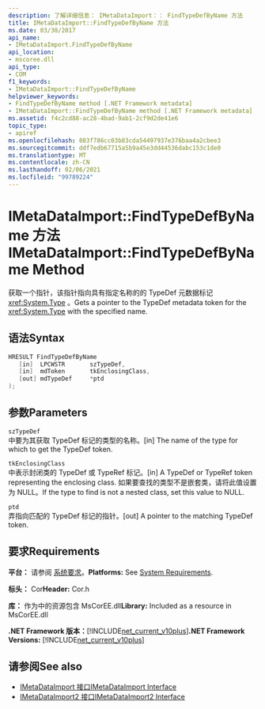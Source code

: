 ```yaml
---
description: 了解详细信息： IMetaDataImport：： FindTypeDefByName 方法
title: IMetaDataImport::FindTypeDefByName 方法
ms.date: 03/30/2017
api_name:
- IMetaDataImport.FindTypeDefByName
api_location:
- mscoree.dll
api_type:
- COM
f1_keywords:
- IMetaDataImport::FindTypeDefByName
helpviewer_keywords:
- FindTypeDefByName method [.NET Framework metadata]
- IMetaDataImport::FindTypeDefByName method [.NET Framework metadata]
ms.assetid: f4c2cd88-ac28-4bad-9ab1-2cf9d2de41e6
topic_type:
- apiref
ms.openlocfilehash: 083f786cc03b83cda54497937e376baa4a2cbee3
ms.sourcegitcommit: ddf7edb67715a5b9a45e3dd44536dabc153c1de0
ms.translationtype: MT
ms.contentlocale: zh-CN
ms.lasthandoff: 02/06/2021
ms.locfileid: "99789224"
---
```

# <a name="imetadataimportfindtypedefbyname-method"></a><span data-ttu-id="8a4f0-103">IMetaDataImport::FindTypeDefByName 方法</span><span class="sxs-lookup"><span data-stu-id="8a4f0-103">IMetaDataImport::FindTypeDefByName Method</span></span>

<span data-ttu-id="8a4f0-104">获取一个指针，该指针指向具有指定名称的的 TypeDef 元数据标记 <xref:System.Type> 。</span><span class="sxs-lookup"><span data-stu-id="8a4f0-104">Gets a pointer to the TypeDef metadata token for the <xref:System.Type> with the specified name.</span></span>  
  
## <a name="syntax"></a><span data-ttu-id="8a4f0-105">语法</span><span class="sxs-lookup"><span data-stu-id="8a4f0-105">Syntax</span></span>  
  
```cpp  
HRESULT FindTypeDefByName  
   [in]  LPCWSTR       szTypeDef,  
   [in]  mdToken       tkEnclosingClass,  
   [out] mdTypeDef     *ptd  
);  
```  
  
## <a name="parameters"></a><span data-ttu-id="8a4f0-106">参数</span><span class="sxs-lookup"><span data-stu-id="8a4f0-106">Parameters</span></span>  

 `szTypeDef`  
 <span data-ttu-id="8a4f0-107">中要为其获取 TypeDef 标记的类型的名称。</span><span class="sxs-lookup"><span data-stu-id="8a4f0-107">[in] The name of the type for which to get the TypeDef token.</span></span>  
  
 `tkEnclosingClass`  
 <span data-ttu-id="8a4f0-108">中表示封闭类的 TypeDef 或 TypeRef 标记。</span><span class="sxs-lookup"><span data-stu-id="8a4f0-108">[in] A TypeDef or TypeRef token representing the enclosing class.</span></span> <span data-ttu-id="8a4f0-109">如果要查找的类型不是嵌套类，请将此值设置为 NULL。</span><span class="sxs-lookup"><span data-stu-id="8a4f0-109">If the type to find is not a nested class, set this value to NULL.</span></span>  
  
 `ptd`  
 <span data-ttu-id="8a4f0-110">弄指向匹配的 TypeDef 标记的指针。</span><span class="sxs-lookup"><span data-stu-id="8a4f0-110">[out] A pointer to the matching TypeDef token.</span></span>  
  
## <a name="requirements"></a><span data-ttu-id="8a4f0-111">要求</span><span class="sxs-lookup"><span data-stu-id="8a4f0-111">Requirements</span></span>  

 <span data-ttu-id="8a4f0-112">**平台：** 请参阅 [系统要求](../../get-started/system-requirements.md)。</span><span class="sxs-lookup"><span data-stu-id="8a4f0-112">**Platforms:** See [System Requirements](../../get-started/system-requirements.md).</span></span>  
  
 <span data-ttu-id="8a4f0-113">**标头：** Cor</span><span class="sxs-lookup"><span data-stu-id="8a4f0-113">**Header:** Cor.h</span></span>  
  
 <span data-ttu-id="8a4f0-114">**库：** 作为中的资源包含 MsCorEE.dll</span><span class="sxs-lookup"><span data-stu-id="8a4f0-114">**Library:** Included as a resource in MsCorEE.dll</span></span>  
  
 <span data-ttu-id="8a4f0-115">**.NET Framework 版本：**[!INCLUDE[net_current_v10plus](../../../../includes/net-current-v10plus-md.md)]</span><span class="sxs-lookup"><span data-stu-id="8a4f0-115">**.NET Framework Versions:** [!INCLUDE[net_current_v10plus](../../../../includes/net-current-v10plus-md.md)]</span></span>  
  
## <a name="see-also"></a><span data-ttu-id="8a4f0-116">请参阅</span><span class="sxs-lookup"><span data-stu-id="8a4f0-116">See also</span></span>

- [<span data-ttu-id="8a4f0-117">IMetaDataImport 接口</span><span class="sxs-lookup"><span data-stu-id="8a4f0-117">IMetaDataImport Interface</span></span>](imetadataimport-interface.md)
- [<span data-ttu-id="8a4f0-118">IMetaDataImport2 接口</span><span class="sxs-lookup"><span data-stu-id="8a4f0-118">IMetaDataImport2 Interface</span></span>](imetadataimport2-interface.md)
